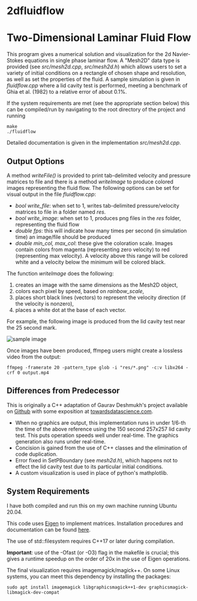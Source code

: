 # 2dfluidflow

Two-Dimensional Laminar Fluid Flow
==================================

This program gives a numerical solution and visualization for the 2d Navier-Stokes equations in single phase laminar flow. A "Mesh2D" data type is provided (see _src/mesh2d.cpp_, _src/mesh2d.h_) which allows users to set a variety of initial conditions on a rectangle of chosen shape and resolution, as well as set the properties of the fluid. A sample simulation is given in _fluidflow.cpp_ where a lid cavity test is performed, meeting a benchmark of Ghia et al. (1982) to a relative error of about 0.1%.

If the system requirements are met (see the appropriate section below) this can be compiled/run by navigating to the root directory of the project and running

    make
    ./fluidflow

Detailed documentation is given in the implementation _src/mesh2d.cpp_.


Output Options
--------------

A method _writeFile()_ is provided to print tab-delimited velocity and pressure matrices to file and there is a method _writeImage_ to produce colored images representing the fluid flow. The following options can be set for visual output in the file _fluidflow.cpp_:

* _bool write_file_: when set to 1, writes tab-delimited pressure/velocity matrices to file in a folder named _res_.
* _bool write_image_: when set to 1, produces png files in the _res_ folder, representing the fluid flow
* _double fps_: this will indicate how many times per second (in simulation time) an image/file should be produced
* _double min_col, max_col_: these give the coloration scale. Images contain colors from magenta (representing zero velocity) to red (representing max velocity). A velocity above this range will be colored white and a velocity below the minimum will be colored black.

The function _writeImage_ does the following:

1. creates an image with the same dimensions as the Mesh2D object,
2. colors each pixel by speed, based on _rainbow_scale_,
3. places short black lines (vectors) to represent the velocity direction (if the velocity is nonzero),
4. places a white dot at the base of each vector.

For example, the following image is produced from the lid cavity test near the 25 second mark.

![sample image](https://user-images.githubusercontent.com/65519600/159061419-b3526b1d-a478-41d2-b7b7-8ae345c7f270.png)


Once images have been produced, ffmpeg users might create a lossless video from the output:

    ffmpeg -framerate 20 -pattern_type glob -i "res/*.png" -c:v libx264 -crf 0 output.mp4


Differences from Predecessor
----------------------------
This is originally a C++ adaptation of Gaurav Deshmukh's project available on
[Github](https://github.com/gauravsdeshmukh/FlowPy)
with some exposition at
[towardsdatascience.com](https://towardsdatascience.com/computational-fluid-dynamics-using-python-modeling-laminar-flow-272dad1ebec).

* When no graphics are output, this implementation runs in under 1/6-th the time of the above reference using the 150 second 257x257 lid cavity test. This puts operation speeds well under real-time. The graphics generation also runs under real-time.
* Concision is gained from the use of C++ classes and the elimination of code duplication.
* Error fixed in SetPBoundary (see _mesh2d.h_), which happens not to effect the lid cavity test due to its particular initial conditions.
* A custom visualization is used in place of python's mathplotlib.


System Requirements
-------------------
I have both compiled and run this on my own machine running Ubuntu 20.04.

This code uses [Eigen](https://eigen.tuxfamily.org/) to implement matrices. Installation procedures and documentation can be found [here](https://eigen.tuxfamily.org/dox/GettingStarted.html).

The use of std::filesystem requires C++17 or later during compilation.

__Important__: use of the -Ofast (or -O3) flag in the makefile is crucial; this gives a runtime speedup on the order of 20x in the use of Eigen operations.

The final visualization requires imagemagick/magick++. On some Linux systems, you can meet this dependency by installing the packages:

    sudo apt install imagemagick libgraphicsmagick++1-dev graphicsmagick-libmagick-dev-compat
